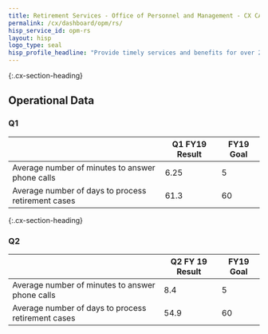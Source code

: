 ```yaml
---
title: Retirement Services - Office of Personnel and Management - CX CAP Goal Dashboard
permalink: /cx/dashboard/opm/rs/
hisp_service_id: opm-rs
layout: hisp
logo_type: seal
hisp_profile_headline: "Provide timely services and benefits for over 2.6 million Federal retirees."
---
```


{:.cx-section-heading}
## Operational Data

### Q1

|                                                    | Q1 FY19 Result | FY19 Goal |
|----------------------------------------------------|----------------|-----------|
| Average number of minutes to answer phone calls    | 6.25           | 5         |
| Average number of days to process retirement cases | 61.3           | 60        |

{:.cx-section-heading}

### Q2 
|                                                    | Q2 FY 19 Result | FY19 Goal |
|----------------------------------------------------|-----------------|-----------|
| Average number of minutes to answer phone calls    |  8.4            | 5         |
| Average number of days to process retirement cases | 54.9            | 60        |

